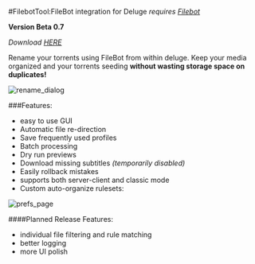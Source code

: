 #FilebotTool:FileBot integration for Deluge
*requires [Filebot](http://www.filebot.net/)*

**Version Beta 0.7**

*Download [HERE](https://github.com/Laharah/deluge-FilebotTool/releases/latest)*


Rename your torrents using FileBot from within deluge. Keep your media organized and 
your torrents seeding **without wasting storage space on duplicates!**

![rename_dialog](http://i.imgur.com/pfc14Rs.png)

###Features:
- easy to use GUI
- Automatic file re-direction
- Save frequently used profiles
- Batch processing
- Dry run previews
- Download missing subtitles *(temporarily disabled)*
- Easily rollback mistakes
- supports both server-client and classic mode
- Custom auto-organize rulesets:


![prefs_page](http://i.imgur.com/Dr22k0a.png)

####Planned Release Features:
- individual file filtering and rule matching
- better logging
- more UI polish